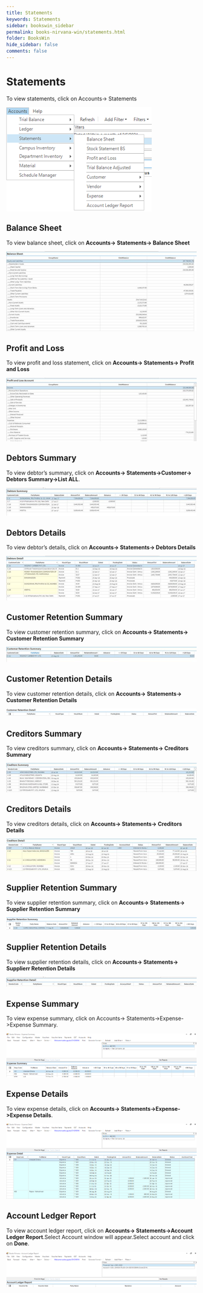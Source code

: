```yaml
---
title: Statements
keywords: Statements
sidebar: bookswin_sidebar
permalink: books-nirvana-win/statements.html
folder: BooksWin
hide_sidebar: false
comments: false
---
```


# Statements

To view statements, click on Accounts-> Statements

![](/images/statements.png)

## Balance Sheet

To view balance sheet, click on **Accounts-> Statements-> Balance Sheet**

![](/images/statements-bal-sheet.jpg)

## Profit and Loss

To view profit and loss statement, click on **Accounts-> Statements-> Profit and Loss**

![](/images/statements-profit-loss.jpg)

## Debtors Summary

To view debtor’s summary, click on **Accounts-> Statements->Customer-> Debtors Summary->List ALL**.

![](/images/statements-deb-summ.jpg)

## Debtors Details

To view debtor’s details, click on **Accounts-> Statements-> Debtors Details**

![](/images/statements-deb-details.jpg)

## Customer Retention Summary

To view customer retention summary, click on **Accounts-> Statements-> Customer Retention Summary**

![](/images/statements-cust-retention-summ.jpg)

## Customer Retention Details

To view customer retention details, click on **Accounts-> Statements-> Customer Retention Details**

![](/images/statements-cust-retention-details.png)

## Creditors Summary

To view creditors summary, click on **Accounts-> Statements-> Creditors Summary**

![](/images/statements-creditors-summary.jpg)

## Creditors Details

To view creditors details, click on **Accounts-> Statements-> Creditors Details**

![](/images/statements-creditors-details.jpg)


## Supplier Retention Summary

To view supplier retention summary, click on **Accounts-> Statements-> Supplier Retention Summary**

![](/images/statements-supplier-retention-summ.png)

## Supplier Retention Details

To view supplier retention details, click on **Accounts-> Statements-> Supplierr Retention Details**

![](/images/statements-supplier-retention-details.jpg)

## Expense Summary

To view expense summary, click on Accounts-> Statements->Expense->Expense Summary.

![](/images/expense-summary.png)

## Expense Details

To view expense details, click on **Accounts-> Statements->Expense->Expense Details**.

![](/images/expense-details.png)

## Account Ledger Report

To view account ledger report, click on **Accounts-> Statements->Account Ledger Report**.Select Account window will appear.Select account and click on **Done**.

![](/images/account-ledger-report.png)



